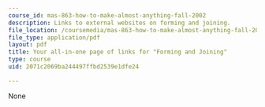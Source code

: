 ```yaml
---
course_id: mas-863-how-to-make-almost-anything-fall-2002
description: Links to external websites on forming and joining.
file_location: /coursemedia/mas-863-how-to-make-almost-anything-fall-2002/2071c2069ba244497ffbd2539e1dfe24_formjoin.pdf
file_type: application/pdf
layout: pdf
title: Your all-in-one page of links for "Forming and Joining"
type: course
uid: 2071c2069ba244497ffbd2539e1dfe24

---
```

None